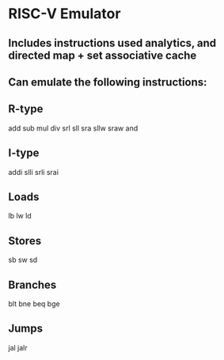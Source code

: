 # RISC-V Emulator
## Includes instructions used analytics, and directed map + set associative cache

## Can emulate the following instructions:
## R-type
add
sub
mul
div
srl
sll
sra
sllw
sraw
and

## I-type
addi
slli
srli
srai

## Loads
lb
lw
ld

## Stores
sb
sw
sd

## Branches
blt
bne
beq
bge

## Jumps
jal
jalr
